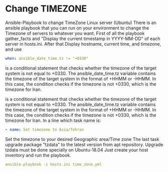 # Change TIMEZONE
Ansible-Playbook to change TimeZone Linux server (Ubuntu)
There is an ansible playbook that you can run on your environment to change the Timezone of servers to whatever you want. First of all the playbook gather_facts and "Display the current timestamp in YYYY-MM-DD" of each server in hosts.ini. After that Display hostname, current time, and timezone, and use 
```yaml
when: ansible_date_time.tz != "+0330" 
```
is a conditional statement that checks whether the timezone of the target system is not equal to +0330. The ansible_date_time.tz variable contains the timezone of the target system in the format of +HHMM or -HHMM. In this case, the condition checks if the timezone is not +0330, which is the timezone for Iran.

is a conditional statement that checks whether the timezone of the target system is not equal to +0330. The ansible_date_time.tz variable contains the timezone of the target system in the format of +HHMM or -HHMM. In this case, the condition checks if the timezone is not +0330, which is the timezone for Iran.
In a line which task name is:
```yaml
- name: Set timezone to Asia/Tehran
```
Set the timezone to your desired Geographic area/Time zone
The last task upgrade package "tzdata" to the latest version from apt repository. Upgrade tzdata must be done specially on Ubuntu-18.04
Just create your host inventory and run the playbook.

```yaml
ansible-playbook -i hosts.ini time_zone.yml
```
